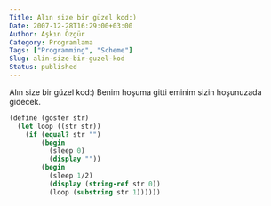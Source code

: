 ```yaml
---
Title: Alın size bir güzel kod:)
Date: 2007-12-28T16:29:00+03:00
Author: Aşkın Özgür
Category: Programlama
Tags: ["Programming", "Scheme"]
Slug: alin-size-bir-guzel-kod
Status: published
---
```


Alın size bir güzel kod:) Benim hoşuma gitti eminim sizin hoşunuzada gidecek.

```scheme
(define (goster str)
  (let loop ((str str))
    (if (equal? str "")
        (begin
          (sleep 0)
          (display ""))
        (begin
          (sleep 1/2)
          (display (string-ref str 0))
          (loop (substring str 1))))))
```
